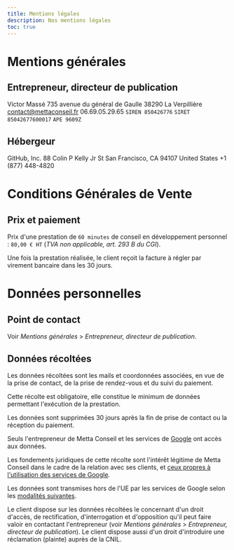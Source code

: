 ```yaml
---
title: Mentions légales
description: Nos mentions légales
toc: true
---
```


# Mentions générales
## Entrepreneur, directeur de publication
Victor Massé
735 avenue du général de Gaulle
38290 La Verpillière
contact@mettaconseil.fr
06.69.05.29.65
`SIREN 850426776`
`SIRET 85042677600017`
`APE 9609Z`

## Hébergeur
GitHub, Inc.
88 Colin P Kelly Jr St
San Francisco, CA 94107
United States
+1 (877) 448-4820

# Conditions Générales de Vente
## Prix et paiement
Prix d'une prestation de `60 minutes` de conseil en développement personnel : `80,00 € HT` (*TVA non applicable, art. 293 B du CGI*).

Une fois la prestation réalisée, le client reçoit la facture à régler par virement bancaire dans les 30 jours.

# Données personnelles
## Point de contact
Voir *Mentions générales* > *Entrepreneur, directeur de publication*.

## Données récoltées
Les données récoltées sont les mails et coordonnées associées, en vue de la prise de contact, de la prise de rendez-vous et du suivi du paiement.

Cette récolte est obligatoire, elle constitue le minimum de données permettant l'exécution de la prestation.

Les données sont supprimées 30 jours après la fin de prise de contact ou la réception du paiement.

Seuls l'entrepreneur de Metta Conseil et les services de [Google](https://about.google/) ont accès aux données.

Les fondements juridiques de cette récolte sont l'intérêt légitime de Metta Conseil dans le cadre de la relation avec ses clients, et [ceux propres à l'utilisation des services de Google](https://policies.google.com/privacy).

Les données sont transmises hors de l'UE par les services de Google selon les [modalités suivantes](https://policies.google.com/privacy/frameworks).

Le client dispose sur les données récoltées le concernant d'un droit d'accès, de rectification, d'interrogation et d'opposition qu'il peut faire valoir en contactant l'entrepreneur (voir *Mentions générales* > *Entrepreneur, directeur de publication*). Le client dispose aussi d'un droit d'introduire une réclamation (plainte) auprès de la CNIL.

